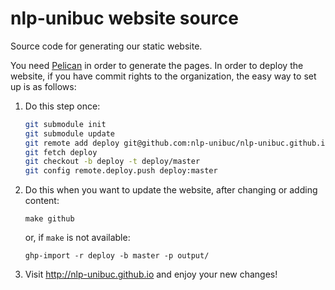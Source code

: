nlp-unibuc website source
=========================

Source code for generating our static website.

You need [Pelican](http://blog.getpelican.com/) in order to generate the pages.
In order to deploy the website, if you have commit rights to the organization,
the easy way to set up is as follows:

1. Do this step once:

   ```bash
   git submodule init
   git submodule update
   git remote add deploy git@github.com:nlp-unibuc/nlp-unibuc.github.io.git
   git fetch deploy
   git checkout -b deploy -t deploy/master
   git config remote.deploy.push deploy:master
   ```
2. Do this when you want to update the website, after changing or adding content:

   ``make github``

   or, if ``make`` is not available:

   ``ghp-import -r deploy -b master -p output/``

3. Visit http://nlp-unibuc.github.io and enjoy your new changes!

